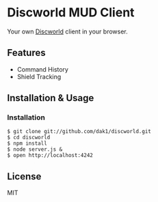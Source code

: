 # Discworld MUD Client

Your own [Discworld](http://discworld.atuin.net) client in your browser.

## Features

- Command History
- Shield Tracking

## Installation & Usage

### Installation

    $ git clone git://github.com/dak1/discworld.git
    $ cd discworld
    $ npm install
    $ node server.js &
    $ open http://localhost:4242

## License

MIT
